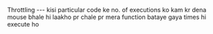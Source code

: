 Throttling --- kisi particular code ke no. of executions ko kam kr dena
mouse bhale hi laakho pr chale pr mera function bataye gaya times hi execute ho
